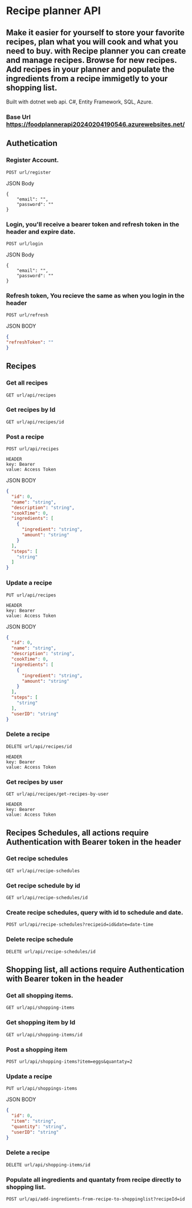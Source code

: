 # Recipe planner API
## Make it easier for yourself to store your favorite recipes, plan what you will cook and what you need to buy. with Recipe planner you can create and manage recipes. Browse for new recipes. Add recipes in your planner and populate the ingredients from a recipe immigetly to your shopping list.

Built with dotnet web api. C#, Entity Framework, SQL, Azure.

### Base Url https://foodplannerapi20240204190546.azurewebsites.net/

## Authetication

### Register Account.
```
POST url/register
```
JSON Body
```
{
    "email": "",
    "password": ""
}
```
### Login, you'll receive a bearer token and refresh token in the header and expire date.
```
POST url/login
```
JSON Body
```
{
    "email": "",
    "password": ""
}
```
### Refresh token, You recieve the same as when you login in the header
```
POST url/refresh
```
JSON BODY
```JSON
{
"refreshToken": ""
}
```
## Recipes

### Get all recipes
```
GET url/api/recipes
```
### Get recipes by Id
```
GET url/api/recipes/id
```
### Post a recipe
```
POST url/api/recipes
```
``` 
HEADER
key: Bearer
value: Access Token
```
JSON BODY
```JSON
{
  "id": 0,
  "name": "string",
  "description": "string",
  "cookTime": 0,
  "ingredients": [
    {
      "ingredient": "string",
      "amount": "string"
    }
  ],
  "steps": [
    "string"
  ]
}
```

### Update a recipe
```
PUT url/api/recipes
```
```
HEADER
key: Bearer
value: Access Token
```
JSON BODY
``` JSON
{
  "id": 0,
  "name": "string",
  "description": "string",
  "cookTime": 0,
  "ingredients": [
    {
      "ingredient": "string",
      "amount": "string"
    }
  ],
  "steps": [
    "string"
  ],
  "userID": "string"
}
```
### Delete a recipe
```
DELETE url/api/recipes/id
```
```
HEADER
key: Bearer
value: Access Token
```
### Get recipes by user
```
GET url/api/recipes/get-recipes-by-user
```
```
HEADER
key: Bearer
value: Access Token
```
## Recipes Schedules, all actions require Authentication with Bearer token in the header

### Get recipe schedules
```
GET url/api/recipe-schedules
```
### Get recipe schedule by id
```
GET url/api/recipe-schedules/id
```
### Create recipe schedules, query with id to schedule and date.
```
POST url/api/recipe-schedules?recipeid=id&date=date-time
```
### Delete recipe schedule
```
DELETE url/api/recipe-schedules/id
```
## Shopping list, all actions require Authentication with Bearer token in the header

### Get all shopping items.
```
GET url/api/shopping-items
```
### Get shopping item by Id
```
GET url/api/shopping-items/id
```
### Post a shopping item
```
POST url/api/shopping-items?item=eggs&quantaty=2
```
### Update a recipe
```
PUT url/api/shoppings-items
```
JSON BODY
``` JSON
{
  "id": 0,
  "item": "string",
  "quantity": "string",
  "userID": "string"
}
```
### Delete a recipe
```
DELETE url/api/shopping-items/id
```
### Populate all ingredients and quantaty from recipe directly to shopping list.
```
POST url/api/add-ingredients-from-recipe-to-shoppinglist?recipeId=id
```





